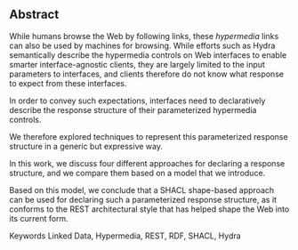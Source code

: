 ## Abstract
<!-- Context      -->
While humans browse the Web by following links,
these _hypermedia_ links can also be used by machines for browsing.
While efforts such as Hydra semantically describe
the hypermedia controls on Web interfaces
to enable smarter interface-agnostic clients,
they are largely limited to the input parameters to interfaces,
and clients therefore do not know what response to expect from these interfaces.
<!-- Need         -->
In order to convey such expectations,
interfaces need to declaratively describe the response structure
of their parameterized hypermedia controls.
<!-- Task         -->
We therefore explored techniques to represent this parameterized response structure
in a generic but expressive way.
<!-- Object       -->
In this work, we discuss four different approaches for declaring a response structure,
and we compare them based on a model that we introduce.
<!-- Findings     -->
<!-- Conclusion   -->
Based on this model, we conclude that a SHACL shape-based approach
can be used for declaring such a parameterized response structure,
as it conforms to the REST architectural style that has helped shape the Web into its current form.
<!-- Perspectives -->

<span id="keywords"><span class="title">Keywords</span> Linked Data, Hypermedia, REST, RDF, SHACL, Hydra</span>

